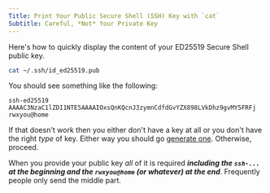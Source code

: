 ```yaml
---
Title: Print Your Public Secure Shell (SSH) Key with `cat`
Subtitle: Careful, *Not* Your Private Key
---
```


Here's how to quickly display the content of your ED25519 Secure Shell
public key.


```sh
cat ~/.ssh/id_ed25519.pub
```

You should see something like the following:

```{.out}
ssh-ed25519 AAAAC3NzaC1lZDI1NTE5AAAAIOxsQnKQcnJ3zymnCdfdGvYZX898LVkDhz9gvMY5FRFj rwxyou@home
```

If that doesn't work then you either don't have a key at all or you
don't have the right *type* of key. Either way you should go [generate
one](../keygen/). Otherwise, proceed.

When you provide your public key *all* of it is required ***including
the `ssh-...` at the beginning and the `rwxyou@home` (or whatever) at
the end***. Frequently people only send the middle part.



